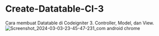 # Create-Datatable-CI-3
Cara membuat Datatable di Codeigniter 3. Controller, Model, dan View.
![Screenshot_2024-03-03-23-45-47-231_com android chrome](https://github.com/hallosatria347/Create-Datatable-CI-3/assets/94790639/4723c228-ec08-42c7-8092-3fedfd4842a6)

